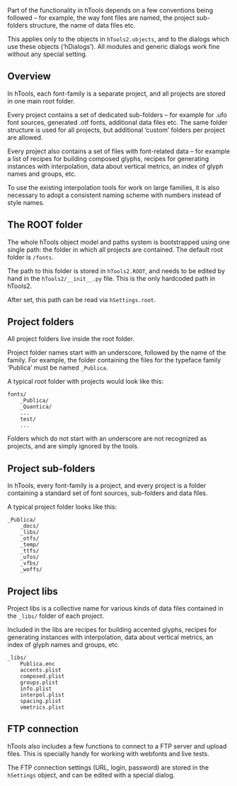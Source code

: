 Part of the functionality in hTools depends on a few conventions being followed – for example, the way font files are named, the project sub-folders structure, the name of data files etc.

This applies only to the objects in `hTools2.objects`, and to the dialogs which use these objects (‘hDialogs’). All modules and generic dialogs work fine without any special setting.

## Overview

In hTools, each font-family is a separate project, and all projects are stored in one main root folder.

Every project contains a set of dedicated sub-folders – for example for .ufo font sources, generated .otf fonts, additional data files etc. The same folder structure is used for all projects, but additional ‘custom’ folders per project are allowed.

Every project also contains a set of files with font-related data – for example a list of recipes for building composed glyphs, recipes for generating instances with interpolation, data about vertical metrics, an index of glyph names and groups, etc.

To use the existing interpolation tools for work on large families, it is also necessary to adopt a consistent naming scheme with numbers instead of style names.

## The ROOT folder

The whole hTools object model and paths system is bootstrapped using one single path: the folder in which all projects are contained. The default root folder is `/fonts`.

The path to this folder is stored in `hTools2.ROOT`, and needs to be edited by hand in the `hTools2/__init__.py` file. This is the only hardcoded path in hTools2.

After set, this path can be read via `hSettings.root`.

## Project folders

All project folders live inside the root folder.

Project folder names start with an underscore, followed by the name of the family. For example, the folder containing the files for the typeface family ‘Publica’ must be named `_Publica`.

A typical root folder with projects would look like this:

    fonts/
        _Publica/
        _Quantica/
        ...
        test/
        ...

Folders which do not start with an underscore are not recognized as projects, and are simply ignored by the tools.

## Project sub-folders

In hTools, every font-family is a project, and every project is a folder containing a standard set of font sources, sub-folders and data files.

A typical project folder looks like this:

    _Publica/
        _docs/  
        _libs/
        _otfs/
        _temp/
        _ttfs/
        _ufos/
        _vfbs/
        _woffs/

## Project libs

Project libs is a collective name for various kinds of data files contained in the `_libs/` folder of each project.

Included in the libs are recipes for building accented glyphs, recipes for generating instances with interpolation, data about vertical metrics, an index of glyph names and groups, etc.

    _libs/
        Publica.enc
        accents.plist
        composed.plist
        groups.plist
        info.plist
        interpol.plist
        spacing.plist
        vmetrics.plist

## FTP connection

hTools also includes a few functions to connect to a FTP server and upload files. This is specially handy for working with webfonts and live tests.

The FTP connection settings (URL, login, password) are stored in the `hSettings` object, and can be edited with a special dialog.
